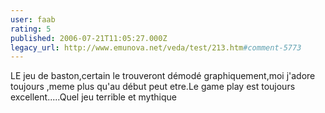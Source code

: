 ```yaml
---
user: faab
rating: 5
published: 2006-07-21T11:05:27.000Z
legacy_url: http://www.emunova.net/veda/test/213.htm#comment-5773
---
```

LE jeu de baston,certain le trouveront démodé graphiquement,moi j'adore toujours ,meme plus qu'au début peut etre.Le game play est toujours excellent.....Quel jeu terrible et mythique